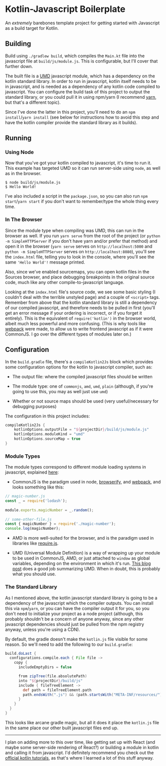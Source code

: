 # Kotlin-Javascript Boilerplate
An _extremely_ barebones template project for getting started with Javascript as a build target for Kotlin.

## Building

Build using `./gradlew build`, which compiles the `Main.kt` file into the javascript file at `build/js/module.js`.
This is configurable, but I'll cover that further down. 

The built file is a [UMD](http://dontkry.com/posts/code/browserify-and-the-universal-module-definition.html) javascript module, which has a dependency on the kotlin standard library. In order to run in
javascript, kotlin itself needs to be in javascript, and is needed as a dependency of any kotlin code compiled to 
javascript. You can configure the build task of this project to output the standard library, or you could pull 
it in using npm/yarn (I recommend [yarn](https://yarnpkg.com), but that's a different topic).

Since I've done the latter in this project, you'll need to do an `npm install`/`yarn install` (see below for 
instructions how to avoid this step and have the kotlin compiler provide the standard library as it builds).

## Running

### Using Node

Now that you've got your kotlin compiled to javascript, it's time to run it. This example has targeted UMD so it can run
server-side using `node`, as well as in the browser.

    $ node build/js/module.js
    $ Hello World!

I've also included a script in the `package.json`, so you can also run `npm start`/`yarn start` if you don't want to
remember/type the whole thing every time.

### In The Browser

Since the module type when compiling was UMD, this can run in the browser as well. If you run `yarn serve` from the root
of the project (or `python -m SimpleHTTPServer` if you don't have yarn and/or prefer that method) and open it in the browser
(`yarn serve` serves on `http://localhost:5000` and `python -m SimpleHTTPServer` serves on `http://localhost:8080`), you'll 
see the `index.html` file, telling you to look in the console, where you'll see the same `'Hello World'!` message printed.

Also, since we've enabled sourcemaps, you can open kotlin files in the Sources browser, and place debugging breakpoints in the
original source code, much like any other compile-to-javascript language.

Looking at the `index.html` file's source code, we see some basic styling (I couldn't deal with the terrible unstyled page)
and a couple of `<script>` tags. Remember from above that the kotlin standard library is still a dependency of our compiled
javascript, and therefore needs to be pulled in first (you'll get an error message if your ordering is incorrect, or if you
forget it entirely). This is the equivalent of `require('kotlin')` in the browser world, albeit much less powerful and more
confusing. (This is why tools like [webpack](https://webpack.github.io) were made, to allow us to write frontend javascript
as if it were CommonJS. I go over the different types of modules later on.)

## Configuration

In the `build.gradle` file, there's a `compileKotlin2Js` block which provides some configuration options for the kotlin
to javascript compiler, such as:

- The output file: where the compiled javascript files should be written

- The module type: one of `commonjs`, `amd`, `umd`, `plain` (although, if you're going to use this, you may as well just use `umd`)

- Whether or not source maps should be used (very useful/necessary for debugging purposes)

The configuration in this project includes:

```gradle
compileKotlin2Js {
    kotlinOptions.outputFile = "${projectDir}/build/js/module.js"
    kotlinOptions.moduleKind = "umd"
    kotlinOptions.sourceMap = true
}
```

### Module Types

The module types correspond to different module loading systems in javascript, explained [here](http://stackoverflow.com/a/16522990):

- CommonJS is the paradigm used in node, [browserify](http://browserify.org), and [webpack](https://webpack.github.io), and looks something like this:

```javascript
// magic-number.js
const _ = require('lodash');
    
module.exports.magicNumber = _.random();
    
// some-other-file.js
const { magicNumber } = require('./magic-number');
console.log(magicNumber);
```

- AMD is more well-suited for the browser, and is the paradigm used in libraries like [require.js](http://requirejs.org).

- UMD (Universal Module Definition) is a way of wrapping up your module to be used in CommonJS, AMD, or just attached to 
`window` as global variables, depending on the environment in which it's run. [This blog post](http://dontkry.com/posts/code/browserify-and-the-universal-module-definition.html)
does a good job summarizing UMD. When in doubt, this is probably what you should use.

### The Standard Library

As I mentioned above, the kotlin javascript standard library is going to be a dependency of the javascript which the compiler
outputs. You can install this via `npm`/`yarn`, or you can have the compiler output it for you, so you don't need to initialize
your project as a node project (although, this probably shouldn't be a concern of anyone anyway, since any other javascript 
dependencies should just be pulled from the npm registry anyway, unless you're using a CDN).

By default, the gradle doesn't make the `kotlin.js` file visible for some reason. So we'll need to add the following to our `build.gradle`:
```gradle
build.doLast {
  configurations.compile.each { File file ->
    copy {
      includeEmptyDirs = false

      from zipTree(file.absolutePath)
      into "${projectDir}/build/js"
      include { fileTreeElement ->
        def path = fileTreeElement.path
        path.endsWith(".js") && (path.startsWith("META-INF/resources/") || !path.startsWith("META-INF/"))
      }
    }
  }
}
```

This looks like arcane gradle magic, but all it does it place the `kotlin.js` file in the same place our other built javascript
files end up.

---

I plan on adding more to this over time, like getting set up with React (and maybe some server-side rendering of React?) or building a module in kotlin and calling it from javascript. I'd definitely recommend you check out the 
[official kotlin tutorials](https://kotlinlang.org/docs/tutorials/javascript/getting-started-gradle/getting-started-with-gradle.html), as that's where I learned a lot of this stuff anyway.
